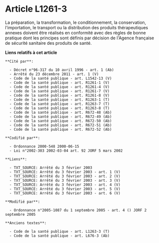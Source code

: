 # Article L1261-3

La préparation, la transformation, le conditionnement, la conservation, l'importation, le transport ou la distribution des
produits thérapeutiques annexes doivent être réalisés en conformité avec des règles de bonne pratique dont les principes sont
définis par décision de l'Agence française de sécurité sanitaire des produits de santé.

**Liens relatifs à cet article**

	**Cité par**:

	  - Décret n°96-317 du 10 avril 1996 - art. 1 (Ab)
	  - Arrêté du 23 décembre 2011 - art. 1 (V)
	  - Code de la santé publique - art. L1542-13 (V)
	  - Code de la santé publique - art. R1261-1 (V)
	  - Code de la santé publique - art. R1261-4 (V)
	  - Code de la santé publique - art. R1261-7 (V)
	  - Code de la santé publique - art. R1261-8 (V)
	  - Code de la santé publique - art. R1263-1 (T)
	  - Code de la santé publique - art. R1263-7 (T)
	  - Code de la santé publique - art. R1263-8 (T)
	  - Code de la santé publique - art. R672-48 (Ab)
	  - Code de la santé publique - art. R672-49 (Ab)
	  - Code de la santé publique - art. R672-50 (Ab)
	  - Code de la santé publique - art. R672-51 (Ab)
	  - Code de la santé publique - art. R672-52 (Ab)

	**Codifié par**:

	  - Ordonnance 2000-548 2000-06-15
	  - Loi n°2002-303 2002-03-04 art. 92 JORF 5 mars 2002

	**Liens**:

	  - TXT_SOURCE: Arrêté du 3 février 2003
	  - TXT_SOURCE: Arrêté du 3 février 2003 - art. 1 (V)
	  - TXT_SOURCE: Arrêté du 3 février 2003 - art. 2 (V)
	  - TXT_SOURCE: Arrêté du 3 février 2003 - art. 3 (V)
	  - TXT_SOURCE: Arrêté du 3 février 2003 - art. 4 (V)
	  - TXT_SOURCE: Arrêté du 3 février 2003 - art. 5 (V)
	  - TXT_SOURCE: Arrêté du 3 février 2003 - art. 6 (V)

	**Modifié par**:

	  - Ordonnance n°2005-1087 du 1 septembre 2005 - art. 4 () JORF 2 septembre 2005

	**Anciens textes**:

	  - Code de la santé publique - art. L1263-3 (T)
	  - Code de la santé publique - art. L676-3 (Ab)
